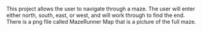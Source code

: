This project allows the user to navigate through a maze. The user will enter either north, south, east, or west, and will work through to find the end. There is a png file called MazeRunner Map that is a picture of the full maze.
